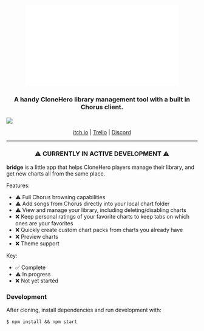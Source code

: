 <p align="center">
  <img src="./src/assets/images/bridge-animation.gif">
</p>
<h3 align="center">A handy CloneHero library management tool with a built in Chorus client.</h3>
<img align="center" src="https://img.itch.zone/aW1hZ2UvMzc4NTIxLzE5MTU4NTQucG5n/original/6MTZt0.png" />
<p align="center">
  <a href="https://topherlicious.itch.io/bridge">itch.io</a> | 
  <a href="https://trello.com/b/gC0cZDuX/bridge">Trello</a> | 
  <a href="https://discord.gg/UABebr">Discord</a>
</p>
<hr>
<h3 align="center">⚠️ CURRENTLY IN ACTIVE DEVELOPMENT ⚠️</h3>

**bridge** is a little app that helps CloneHero players manage their library, and get new charts all from the same place.

Features:

- ⚠️ Full Chorus browsing capabilities
- ⚠️ Add songs from Chorus directly into your local chart folder
- ⚠️ View and manage your library, including deleting/disabling charts
- ❌ Keep personal ratings of your favorite charts to keep tabs on which ones are your favorites
- ❌ Quickly create custom chart packs from charts you already have
- ❌ Preview charts
- ❌ Theme support

Key:

- ✅ Complete
- ⚠️ In progress
- ❌ Not yet started

### Development

After cloning, install dependencies and run development with:

```
$ npm install && npm start
```

